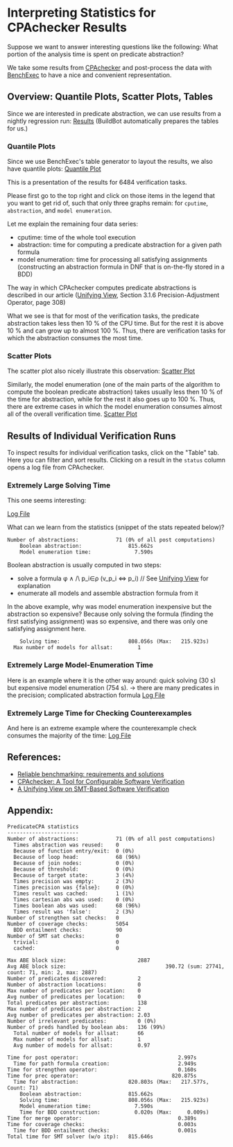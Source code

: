 <!--
This file is part of CPAchecker,
a tool for configurable software verification:
https://cpachecker.sosy-lab.org

SPDX-FileCopyrightText: 2007-2020 Dirk Beyer <https://www.sosy-lab.org>

SPDX-License-Identifier: Apache-2.0
-->

# Interpreting Statistics for CPAchecker Results

Suppose we want to answer interesting questions like the following:
What portion of the analysis time is spent on predicate abstraction?

We take some results from [CPAchecker] and post-process the data with [BenchExec]
to have a nice and convenient representation.

## Overview: Quantile Plots, Scatter Plots, Tables

Since we are interested in predicate abstraction, we can use results from a nightly regression run:
[Results](https://buildbot.sosy-lab.org/cpachecker/results/nightly-predicate/00171.-r_integration-nightly-predicate.2020-09-20_22-00-18.results.html#/)
(BuildBot automatically prepares the tables for us.)

### Quantile Plots

Since we use BenchExec's table generator to layout the results, we also have quantile plots:
[Quantile Plot](https://buildbot.sosy-lab.org/cpachecker/results/nightly-predicate/00171.-r_integration-nightly-predicate.2020-09-20_22-00-18.results.html#/quantile?plot=Quantile%20Plot&selection=runset-0)

This is a presentation of the results for 6484 verification tasks.

Please first go to the top right and click on those items in the legend that you want to get rid of,
such that only three graphs remain: for `cputime`, `abstraction`, and `model enumeration`.

Let me explain the remaining four data series:
- cputime: time of the whole tool execution
- abstraction: time for computing a predicate abstraction for a given path formula
- model enumeration: time for processing all satisfying assignments
    (constructing an abstraction formula in DNF that is on-the-fly stored in a BDD)

The way in which CPAchecker computes predicate abstractions is described
in our article ([Unifying View], Section 3.1.6 Precision-Adjustment Operator, page 308)

What we see is that for most of the verification tasks, the predicate abstraction takes less then 10 % of the CPU time.
But for the rest it is above 10 % and can grow up to almost 100 %.
Thus, there are verification tasks for which the abstraction consumes the most time.

### Scatter Plots

The scatter plot also nicely illustrate this observation:
[Scatter Plot](https://buildbot.sosy-lab.org/cpachecker/results/nightly-predicate/00171.-r_integration-nightly-predicate.2020-09-20_22-00-18.results.html#/scatter?toolY=0&columnY=4)

Similarly, the model enumeration (one of the main parts of the algorithm to compute the boolean predicate abstraction)
takes usually less then 10 % of the time for abstraction, while for the rest it also goes up to 100 %.
Thus, there are extreme cases in which the model enumeration consumes almost all of the overall verification time.
[Scatter Plot](https://buildbot.sosy-lab.org/cpachecker/results/nightly-predicate/00171.-r_integration-nightly-predicate.2020-09-20_22-00-18.results.html#/scatter?toolY=0&columnY=7&toolX=0&columnX=4)

## Results of Individual Verification Runs

To inspect results for individual verification tasks, click on the "Table" tab. Here you can filter and sort results.
Clicking on a result in the `status` column opens a log file from CPAchecker.

### Extremely Large Solving Time

This one seems interesting:

[Log File](https://buildbot.sosy-lab.org/cpachecker/results/nightly-predicate/00171.-r_integration-nightly-predicate.2020-09-20_22-00-18.logfiles/32_1_cilled_ok_nondet_linux-3.4-32_1-drivers--block--paride--bpck.ko-ldv_main0_sequence_infinite_withcheck_stateful.cil.out.yml.log)

What can we learn from the statistics (snippet of the stats repeated below)?

```
Number of abstractions:            71 (0% of all post computations)
    Boolean abstraction:               815.662s
    Model enumeration time:              7.590s
```

Boolean abstraction is usually computed in two steps:
- solve a formula   φ ∧ /\ p_i∈ρ (v_p_i ⇔ p_i)  // See [Unifying View] for explanation
- enumerate all models and assemble abstraction formula from it

In the above example, why was model enumeration inexpensive but the abstraction so expensive?
Because only solving the formula (finding the first satisfying assignment) was so expensive,
and there was only one satisfying assignment here.
```
    Solving time:                      808.056s (Max:   215.923s)
  Max number of models for allsat:        1
```

### Extremely Large Model-Enumeration Time

Here is an example where it is the other way around:  quick solving (30 s) but expensive model enumeration (754 s).
-> there are many predicates in the precision; complicated abstraction formula
[Log File](https://buildbot.sosy-lab.org/cpachecker/results/nightly-predicate/00171.-r_integration-nightly-predicate.2020-09-20_22-00-18.logfiles/elevator_spec9_productSimulator.cil.yml.log)

### Extremely Large Time for Checking Counterexamples

And here is an extreme example where the counterexample check consumes the majority of the time:
[Log File](https://buildbot.sosy-lab.org/cpachecker/results/nightly-predicate/00171.-r_integration-nightly-predicate.2020-09-20_22-00-18.logfiles/pals_opt-floodmax.5.4.ufo.BOUNDED-10.pals.c.v%2Blhb-reducer.yml.log)


## References:
[BenchExec]: https://www.sosy-lab.org/research/pub/2019-STTT.Reliable_Benchmarking_Requirements_and_Solutions.pdf
[CPAchecker]: https://doi.org/10.1007/978-3-642-22110-1_16
[Unifying View]: https://www.sosy-lab.org/research/pub/2018-JAR.A_Unifying_View_on_SMT-Based_Software_Verification.pdf
- [Reliable benchmarking: requirements and solutions][BenchExec]
- [CPAchecker: A Tool for Configurable Software Verification][CPAchecker]
- [A Unifying View on SMT-Based Software Verification][Unifying View]

## Appendix:
```
PredicateCPA statistics
-----------------------
Number of abstractions:            71 (0% of all post computations)
  Times abstraction was reused:    0
  Because of function entry/exit:  0 (0%)
  Because of loop head:            68 (96%)
  Because of join nodes:           0 (0%)
  Because of threshold:            0 (0%)
  Because of target state:         3 (4%)
  Times precision was empty:       2 (3%)
  Times precision was {false}:     0 (0%)
  Times result was cached:         1 (1%)
  Times cartesian abs was used:    0 (0%)
  Times boolean abs was used:      68 (96%)
  Times result was 'false':        2 (3%)
Number of strengthen sat checks:   0
Number of coverage checks:         5054
  BDD entailment checks:           90
Number of SMT sat checks:          0
  trivial:                         0
  cached:                          0

Max ABE block size:                       2887
Avg ABE block size:                                390.72 (sum: 27741, count: 71, min: 2, max: 2887)
Number of predicates discovered:          2
Number of abstraction locations:          0
Max number of predicates per location:    0
Avg number of predicates per location:    0
Total predicates per abstraction:         138
Max number of predicates per abstraction: 2
Avg number of predicates per abstraction: 2.03
Number of irrelevant predicates:          0 (0%)
Number of preds handled by boolean abs:   136 (99%)
  Total number of models for allsat:      66
  Max number of models for allsat:        1
  Avg number of models for allsat:        0.97

Time for post operator:                                2.997s
  Time for path formula creation:                      2.949s
Time for strengthen operator:                          0.160s
Time for prec operator:                              820.875s
  Time for abstraction:                820.803s (Max:   217.577s, Count: 71)
    Boolean abstraction:               815.662s
    Solving time:                      808.056s (Max:   215.923s)
    Model enumeration time:              7.590s
    Time for BDD construction:           0.020s (Max:     0.009s)
Time for merge operator:                               0.389s
Time for coverage checks:                              0.003s
  Time for BDD entailment checks:                      0.001s
Total time for SMT solver (w/o itp):   815.646s
````


